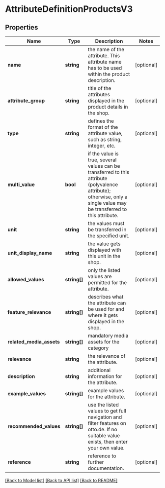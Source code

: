 # AttributeDefinitionProductsV3

## Properties
Name | Type | Description | Notes
------------ | ------------- | ------------- | -------------
**name** | **string** | the name of the attribute. This attribute name has to be used within the product description. | [optional] 
**attribute_group** | **string** | title of the attributes displayed in the product details in the shop. | [optional] 
**type** | **string** | defines the format of the attribute value, such as string, integer, etc. | [optional] 
**multi_value** | **bool** | if the value is true, several values can be transferred to this attribute (polyvalence attribute); otherwise, only a single value may be transferred to this attribute. | [optional] 
**unit** | **string** | the values must be transferred in the specified unit. | [optional] 
**unit_display_name** | **string** | the value gets displayed with this unit in the shop. | [optional] 
**allowed_values** | **string[]** | only the listed values are permitted for the attribute. | [optional] 
**feature_relevance** | **string[]** | describes what the attribute can be used for and where it gets displayed in the shop. | [optional] 
**related_media_assets** | **string[]** | mandatory media assets for the category | [optional] 
**relevance** | **string** | the relevance of the attribute. | [optional] 
**description** | **string** | additional information for the attribute. | [optional] 
**example_values** | **string[]** | example values for the attribute. | [optional] 
**recommended_values** | **string[]** | use the listed values to get full navigation and filter features on otto.de. If no suitable value exists, then enter your own value. | [optional] 
**reference** | **string** | reference to further documentation. | [optional] 

[[Back to Model list]](../../README.md#documentation-for-models) [[Back to API list]](../../README.md#documentation-for-api-endpoints) [[Back to README]](../../README.md)

